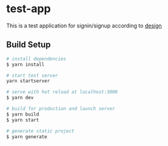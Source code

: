 # test-app


This is a test application for signin/signup according to [design](https://www.figma.com/file/kxyMJIuxZ1pDOvusQxXkyV/Test?node-id=44%3A584)

## Build Setup

```bash
# install dependencies
$ yarn install

# start test server
yarn startserver

# serve with hot reload at localhost:3000
$ yarn dev

# build for production and launch server
$ yarn build
$ yarn start

# generate static project
$ yarn generate
```
